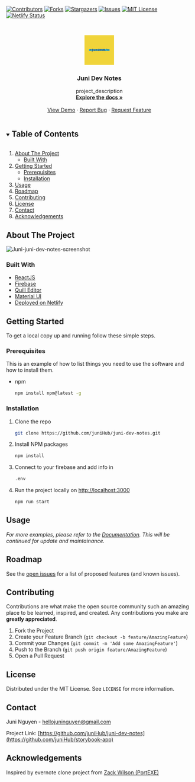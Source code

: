 <!-- PROJECT SHIELDS -->

[![Contributors][contributors-shield]][contributors-url]
[![Forks][forks-shield]][forks-url]
[![Stargazers][stars-shield]][stars-url]
[![Issues][issues-shield]][issues-url]
[![MIT License][license-shield]][license-url]
[![Netlify Status](https://api.netlify.com/api/v1/badges/09e91653-d2f5-4352-995d-562ab54ca487/deploy-status)](https://app.netlify.com/sites/juni-ask/deploys)

<!-- MARKDOWN LINKS & IMAGES -->

[contributors-shield]: https://img.shields.io/github/contributors/juniHub/juni-dev-notes.svg?style=for-the-badge
[contributors-url]: https://github.com/juniHub/juni-dev-notes/graphs/contributors
[forks-shield]: https://img.shields.io/github/forks/juniHub/juni-dev-notes.svg?style=for-the-badge
[forks-url]: https://github.com/juniHub/juni-dev-notes/network/members
[stars-shield]: https://img.shields.io/github/stars/juniHub/juni-dev-notes.svg?style=for-the-badge
[stars-url]: https://github.com/juniHub/juni-dev-notes/stargazers
[issues-shield]: https://img.shields.io/github/issues/juniHub/juni-dev-notes.svg?style=for-the-badge
[issues-url]: https://github.com/juniHub/juni-dev-notes/issues
[license-shield]: https://img.shields.io/github/license/juniHub/juni-dev-notes.svg?style=for-the-badge
[license-url]: https://github.com/juniHub/juni-dev-notes/blob/master/LICENSE.txt

<!-- PROJECT LOGO -->
<br />
<p align="center">
  <a href="https://github.com/juniHub/juni-dev-notes">
    <img src="logo.png" alt="Logo" width="80" height="80">
  </a>

  <h3 align="center">Juni Dev Notes</h3>

  <p align="center">
    project_description
    <br />
    <a href="https://github.com/juniHub/juni-dev-notes"><strong>Explore the docs »</strong></a>
    <br />
    <br />
    <a href="https://juni-dev-note.netlify.app/" target="_blank">View Demo</a>
    ·
    <a href="https://github.com/juniHub/juni-dev-notes/issues">Report Bug</a>
    ·
    <a href="https://github.com/juniHub/juni-dev-notes/issues">Request Feature</a>
  </p>
</p>

<!-- TABLE OF CONTENTS -->
<details open="open">
  <summary><h2 style="display: inline-block">Table of Contents</h2></summary>
  <ol>
    <li>
      <a href="#about-the-project">About The Project</a>
      <ul>
        <li><a href="#built-with">Built With</a></li>
      </ul>
    </li>
    <li>
      <a href="#getting-started">Getting Started</a>
      <ul>
        <li><a href="#prerequisites">Prerequisites</a></li>
        <li><a href="#installation">Installation</a></li>
      </ul>
    </li>
    <li><a href="#usage">Usage</a></li>
    <li><a href="#roadmap">Roadmap</a></li>
    <li><a href="#contributing">Contributing</a></li>
    <li><a href="#license">License</a></li>
    <li><a href="#contact">Contact</a></li>
    <li><a href="#acknowledgements">Acknowledgements</a></li>
  </ol>
</details>

<!-- ABOUT THE PROJECT -->

## About The Project

![Juni-juni-dev-notes-screenshot](https://res.cloudinary.com/dafolrlpj/image/upload/v1619521156/ecommerce/jmlazjvnubyhcx9udqtx.png)

### Built With

- [ReactJS](https://reactjs.org/)
- [Firebase](https://firebase.google.com/)
- [Quill Editor](https://quilljs.com/)
- [Material UI](https://material-ui.com/)
- [Deployed on Netlify](https://www.netlify.com/)

<!-- GETTING STARTED -->

## Getting Started

To get a local copy up and running follow these simple steps.

### Prerequisites

This is an example of how to list things you need to use the software and how to install them.

- npm
  ```sh
  npm install npm@latest -g
  ```

### Installation

1. Clone the repo
   ```sh
   git clone https://github.com/juniHub/juni-dev-notes.git
   ```
2. Install NPM packages

   ```sh
   npm install
   ```

3. Connect to your firebase and add info in

   ```sh
   .env
   ```

4. Run the project locally on [http://localhost:3000](http://localhost:3000)

   ```sh
   npm run start
   ```

<!-- USAGE EXAMPLES -->

## Usage

_For more examples, please refer to the [Documentation](https://junitiennguyen.gitbook.io/taking-notes/). This will be continued for update and maintainance._

<!-- ROADMAP -->

## Roadmap

See the [open issues](https://github.com/juniHub/juni-dev-notes/issues) for a list of proposed features (and known issues).

<!-- CONTRIBUTING -->

## Contributing

Contributions are what make the open source community such an amazing place to be learned, inspired, and created. Any contributions you make are **greatly appreciated**.

1. Fork the Project
2. Create your Feature Branch (`git checkout -b feature/AmazingFeature`)
3. Commit your Changes (`git commit -m 'Add some AmazingFeature'`)
4. Push to the Branch (`git push origin feature/AmazingFeature`)
5. Open a Pull Request

<!-- LICENSE -->

## License

Distributed under the MIT License. See `LICENSE` for more information.

<!-- CONTACT -->

## Contact

Juni Nguyen - [hellojuninguyen@gmail.com](hellojuninguyen@gmail.com)

Project Link: [https://github.com/juniHub/juni-dev-notes](https://github.com/juniHub/storybook-app)

<!-- ACKNOWLEDGEMENTS -->

## Acknowledgements

Inspired by evernote clone project from [Zack Wilson (PortEXE)](https://www.youtube.com/watch?v=I250xdtUvy8)
